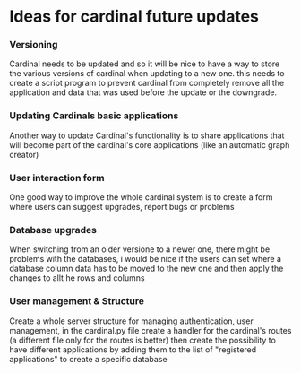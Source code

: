 # Ideas for cardinal future updates

### Versioning
Cardinal needs to be updated and so it will be nice to have a way to store the various versions of cardinal when updating to a new one.
this needs to create a script program to prevent cardinal from completely remove all the application and data that was used before the update or the downgrade.

### Updating Cardinals basic applications
Another way to update Cardinal's functionality is to share applications that will become part of the cardinal's core applications (like an automatic graph creator)

### User interaction form
One good way to improve the whole cardinal system is to create a form where users can suggest upgrades, report bugs or problems

### Database upgrades
When switching from an older versione to a newer one, there might be problems with the databases, i would be nice if the users can set where a database column data has to be moved to the new one and then apply the changes to allt he rows and columns

### User management & Structure
Create a whole server structure for managing authentication, user management, in the cardinal.py file create a handler for the cardinal's routes (a different file only for the routes is better) then create the possibility to have different applications by adding them to the list of "registered applications" to create a specific database
